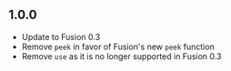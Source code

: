 ## 1.0.0

- Update to Fusion 0.3
- Remove `peek` in favor of Fusion's new `peek` function
- Remove `use` as it is no longer supported in Fusion 0.3
